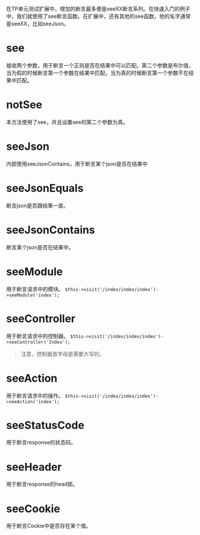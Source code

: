 在TP单元测试扩展中，增加的断言最多便是seeXX断言系列。在快速入门的例子中，我们就使用了see断言函数。在扩展中，还有其他的see函数，他的名字通常是seeXX，比如seeJson。

# see
接收两个参数，用于断言一个正则是否在结果中可以匹配。第二个参数是布尔值，当为假的时候断言第一个参数在结果中匹配。当为真的时候断言第一个参数不在结果中匹配。
# notSee
本方法使用了see，并且设置see的第二个参数为真。
# seeJson
内部使用seeJsonContains，用于断言某个json是否在结果中
# seeJsonEquals
断言json是否跟结果一直。
# seeJsonContains
断言某个json是否在结果中。
# seeModule
用于断言请求中的模块。
`$this->visit('/index/index/index')->seeModule('index');`

# seeController
用于断言请求中的控制器。
`$this->visit('/index/index/index')->seeController('Index');`
>注意，控制器首字母是需要大写的。

# seeAction
用于断言请求中的操作。
`$this->visit('/index/index/index')->seeAction('index');`

# seeStatusCode
用于断言response的状态码。

# seeHeader
用于断言response的head部。

# seeCookie
用于断言Cookie中是否存在某个值。